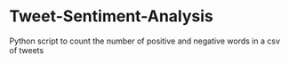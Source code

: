# Tweet-Sentiment-Analysis
Python script to count the number of positive and negative words in a csv of tweets

